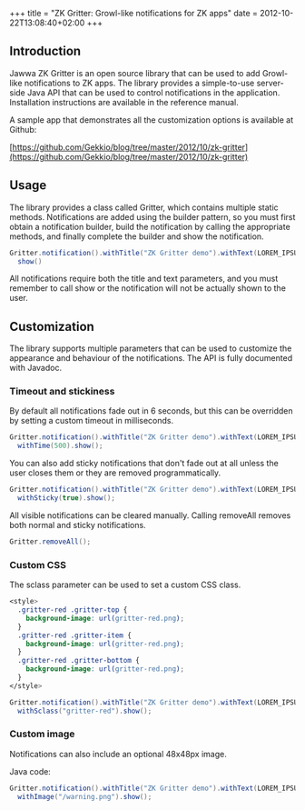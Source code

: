 +++
title = "ZK Gritter: Growl-like notifications for ZK apps"
date = 2012-10-22T13:08:40+02:00
+++

## Introduction

Jawwa ZK Gritter is an open source library that can be used to add Growl-like notifications to ZK apps. The library provides a simple-to-use server-side Java API that can be used to control notifications in the application. Installation instructions are available in the reference manual.

A sample app that demonstrates all the customization options is available at Github:

[https://github.com/Gekkio/blog/tree/master/2012/10/zk-gritter](https://github.com/Gekkio/blog/tree/master/2012/10/zk-gritter)

## Usage

The library provides a class called Gritter, which contains multiple static methods. Notifications are added using the builder pattern, so you must first obtain a notification builder, build the notification by calling the appropriate methods, and finally complete the builder and show the notification.

```java
Gritter.notification().withTitle("ZK Gritter demo").withText(LOREM_IPSUM).
  show()
```

All notifications require both the title and text parameters, and you must remember to call show or the notification will not be actually shown to the user.

## Customization

The library supports multiple parameters that can be used to customize the appearance and behaviour of the notifications. The API is fully documented with Javadoc.

### Timeout and stickiness

By default all notifications fade out in 6 seconds, but this can be overridden by setting a custom timeout in milliseconds.

```java
Gritter.notification().withTitle("ZK Gritter demo").withText(LOREM_IPSUM).
  withTime(500).show();
```

You can also add sticky notifications that don't fade out at all unless the user closes them or they are removed programmatically.

```java
Gritter.notification().withTitle("ZK Gritter demo").withText(LOREM_IPSUM).
  withSticky(true).show();
```

All visible notifications can be cleared manually. Calling removeAll removes both normal and sticky notifications.

```java
Gritter.removeAll();
```

### Custom CSS

The sclass parameter can be used to set a custom CSS class.

```css
<style>
  .gritter-red .gritter-top {
    background-image: url(gritter-red.png);
  }
  .gritter-red .gritter-item {
    background-image: url(gritter-red.png);
  }
  .gritter-red .gritter-bottom {
    background-image: url(gritter-red.png);
  }
</style>
```

```java
Gritter.notification().withTitle("ZK Gritter demo").withText(LOREM_IPSUM).
  withSclass("gritter-red").show();
```

### Custom image

Notifications can also include an optional 48x48px image.

Java code:

```java
Gritter.notification().withTitle("ZK Gritter demo").withText(LOREM_IPSUM).
  withImage("/warning.png").show();
```
